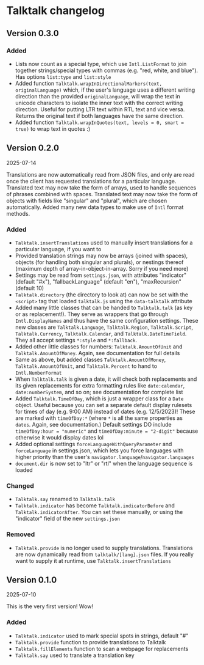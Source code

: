 # Talktalk changelog

## Version 0.3.0

### Added

- Lists now count as a special type, which use `Intl.ListFormat` to join together strings/special types with commas (e.g. "red, white, and blue"). Has options `list:type` and `list:style`
- Added function `Talktalk.wrapInDirectionalMarkers(text, originalLanguage)` which, if the user's language uses a different writing direction than the provided `originalLanguage`, will wrap the text in unicode characters to isolate the inner text with the correct writing direction. Useful for putting LTR text within RTL text and vice versa. Returns the original text if both languages have the same direction.
- Added function `Talktalk.wrapInQuotes(text, levels = 0, smart = true)` to wrap text in quotes :)

## Version 0.2.0

2025-07-14

Translations are now automatically read from JSON files, and only are read once the client has requested translations for a particular language. Translated text may now take the form of arrays, used to handle sequences of phrases combined with spaces. Translated text may now take the form of objects with fields like "singular" and "plural", which are chosen automatically. Added many new data types to make use of `Intl` format methods.

### Added

- `Talktalk.insertTranslations` used to manually insert translations for a particular language, if you want to
- Provided translation strings may now be arrays (joined with spaces), objects (for handling both singular and plurals), or nestings thereof (maximum depth of array-in-object-in-array. Sorry if you need more)
- Settings may be read from `settings.json`, with attributes "indicator" (default "#x"), "fallbackLanguage" (default "en"), "maxRecursion" (default 10)
- `Talktalk.directory` (the directory to look at) can now be set with the `<script>` tag that loaded `talktalk.js` using the `data-talktalk` attribute
- Added many little classes that can be handed to `Talktalk.talk` (as key or as replacement!). They serve as wrappers that go through `Intl.DisplayNames` and thus have the same configuration settings. These new classes are `Talktalk.Language`, `Talktalk.Region`, `Talktalk.Script`, `Talktalk.Currency`, `Talktalk.Calendar`, and `Talktalk.DateTimeField`. They all accept settings `*:style` and `*:fallback`.
- Added other little classes for numbers: `Talktalk.AmountOfUnit` and `Talktalk.AmountOfMoney`. Again, see documentation for full details
- Same as above, but added classes `Talktalk.AmountOfMoney`, `Talktalk.AmountOfUnit`, and `Talktalk.Percent` to hand to `Intl.NumberFormat`
- When `Talktalk.talk` is given a date, it will check both replacements and its given replacements for extra formatting rules like `date:calendar`, `date:numberSystem`, and so on; see documentation for complete list
- Added `Talktalk.TimeOfDay`, which is just a wrapper class for a `Date` object. Useful because you can set a separate default display rulesets for times of day (e.g. 9:00 AM) instead of dates (e.g. 12/5/2023)! These are marked with `timeOfDay:*` (where `*` is all the same properties as `dates`. Again, see documentation.) Default settings DO include `timeOfDay:hour = "numeric"` and `timeOfDay:minute = "2-digit"` because otherwise it would display dates lol
- Added optional settings `forceLanguageWithQueryParameter` and `forceLanguage` in settings.json, which lets you force languages with higher priority than the user's `navigator.language`/`navigator.languages`
- `document.dir` is now set to "ltr" or "rtl" when the language sequence is loaded

### Changed

- `Talktalk.say` renamed to `Talktalk.talk`
- `Talktalk.indicator` has become `Talktalk.indicatorBefore` and `Talktalk.indicatorAfter`. You can set these manually, or using the "indicator" field of the new `settings.json`

### Removed

- `Talktalk.provide` is no longer used to supply translations. Translations are now dynamically read from `talktalk/[lang].json` files. If you really want to supply it at runtime, use `Talktalk.insertTranslations`

## Version 0.1.0

2025-07-10

This is the very first version! Wow!

### Added

- `Talktalk.indicator` used to mark special spots in strings, default "#"
- `Talktalk.provide` function to provide translations to Talktalk
- `Talktalk.fillElements` function to scan a webpage for replacements
- `Talktalk.say` used to translate a translation key